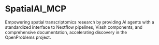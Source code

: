 # SpatialAI_MCP
Empowering spatial transcriptomics research by providing AI agents with a standardized interface to Nextflow pipelines, Viash components, and comprehensive documentation, accelerating discovery in the OpenProblems project.
